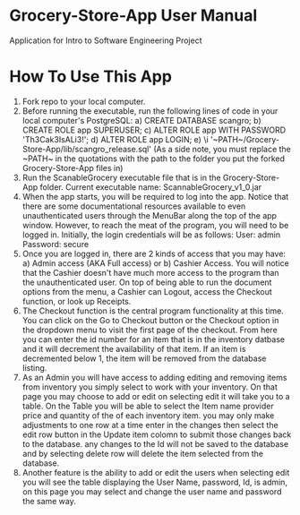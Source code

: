 # Grocery-Store-App User Manual
Application for Intro to Software Engineering Project

# How To Use This App
1. Fork repo to your local computer.
2. Before running the executable, run the following lines of code in your local computer's PostgreSQL:
	a) CREATE DATABASE scangro;
	b) CREATE ROLE app SUPERUSER;
	c) ALTER ROLE app WITH PASSWORD 'Th3Cak3IsALi3!';
	d) ALTER ROLE app LOGIN;
	e) \i '~PATH~/Grocery-Store-App/lib/scangro_release.sql'  (As a side note, you must replace the ~PATH~ in the 
		quotations with the path to the folder you put the forked Grocery-Store-App files in)
3. Run the ScanableGrocery executable file that is in the Grocery-Store-App folder. 
	Current executable name: ScannableGrocery_v1_0.jar
4. When the app starts, you will be required to log into the app. Notice that there are some documentational
   resources available to even unauthenticated users through the MenuBar along the top of the app window. However, 
   to reach the meat of the program, you will need to be logged in. Initially, the login credentials will be as 
   follows:
							User: admin			Password: secure
5. Once you are logged in, there are 2 kinds of access that you may have: a) Admin access (AKA Full access) or 
   b) Cashier Access. You will notice that the Cashier doesn't have much more access to the program than the 
   unauthenticated user. On top of being able to run the document options from the menu, a Cashier can Logout,
   access the Checkout function, or look up Receipts.
6. The Checkout function is the central program functionality at this time. You can click on the Go to Checkout
   button or the Checkout option in the dropdown menu to visit the first page of the checkout. From here you 
   can enter the id number for an item that is in the inventory datbase and it will decrement the availability of 
   that item. If an item is decremented below 1, the item will be removed from the database listing.
7. As an Admin you will have access to adding editing and removing items from inventory you simply select to work 
   with your inventory. On that page you may choose to add or edit on selecting edit it will take you to a table. On
   the Table you will be able to select the Item name provider price and quantity of the of each inventory item.
   you may only make adjustments to one row at a time enter in the changes then select the edit row button in the 
   Update item colomn to submit those changes back to the database. any changes to the Id will not be saved to the
   database and by selecting delete row will delete the item selected from the database.
8. Another feature is the ability to add or edit the users when selecting edit you will see the table displaying the
   User Name, password, Id, is admin, on this page you may select and change the user name and password the same way.
